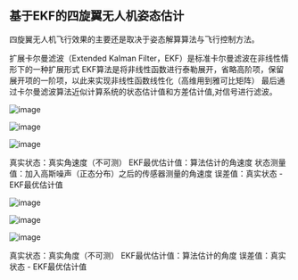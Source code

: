 ## 基于EKF的四旋翼无人机姿态估计

四旋翼无人机飞行效果的主要还是取决于姿态解算算法与飞行控制方法。

扩展卡尔曼滤波（Extended Kalman Filter，EKF）是标准卡尔曼滤波在非线性情形下的一种扩展形式
EKF算法是将非线性函数进行泰勒展开，省略高阶项，保留展开项的一阶项，以此来实现非线性函数线性化（高维用到雅可比矩阵）
最后通过卡尔曼滤波算法近似计算系统的状态估计值和方差估计值,对信号进行滤波。

![image](https://github.com/jeffzoom/Quadcopter-UAV-attitude-estimation-based-on-EKF/assets/111035313/586f0bcb-2617-42d1-a7ee-df6d1f7a21d8)

![image](https://github.com/jeffzoom/Quadcopter-UAV-attitude-estimation-based-on-EKF/assets/111035313/6166c650-cda0-4e34-b58a-14c29f065c73)

![image](https://github.com/jeffzoom/Quadcopter-UAV-attitude-estimation-based-on-EKF/assets/111035313/d330efe5-e168-41da-846b-c443ae168e09)

真实状态：真实角速度（不可测）
EKF最优估计值：算法估计的角速度
状态测量值：加入高斯噪声（正态分布）之后的传感器测量的角速度
误差值：真实状态 - EKF最优估计值

![image](https://github.com/jeffzoom/Quadcopter-UAV-attitude-estimation-based-on-EKF/assets/111035313/4928926c-1311-490d-a460-efe23934d633)

![image](https://github.com/jeffzoom/Quadcopter-UAV-attitude-estimation-based-on-EKF/assets/111035313/a5f81cd2-3925-4e14-a9c2-014d16745c4f)

![image](https://github.com/jeffzoom/Quadcopter-UAV-attitude-estimation-based-on-EKF/assets/111035313/ad327881-82e9-4b8a-a4b0-0dcd5028a98e)

真实状态：真实角度（不可测）
EKF最优估计值：算法估计的角度
误差值：真实状态 - EKF最优估计值



